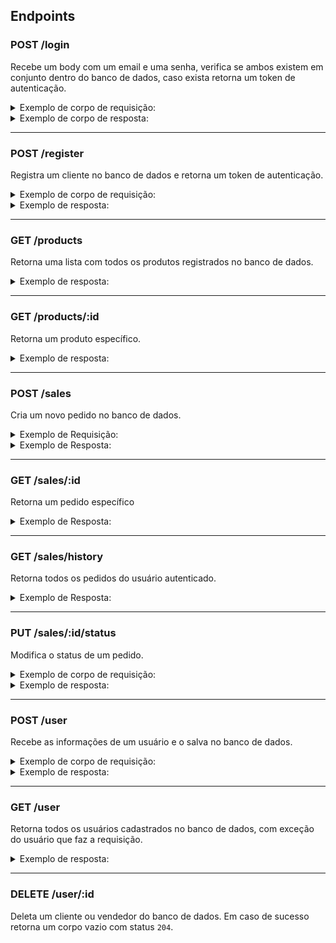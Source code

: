 ## Endpoints

### POST /login

Recebe um body com um email e uma senha, verifica se ambos existem em conjunto dentro do banco de dados, caso exista retorna um token de autenticação.

<details>
  <summary>Exemplo de corpo de requisição:</summary>
  
```json
{
  "email": "lewishamilton@gmail.com",
  "password": "123456"
}
```
  
</details>

<details>
  <summary>Exemplo de corpo de resposta:</summary>
  
#### Retorna um status `200`

```json
{
  "token": "eyJhbGciOiJIUzI1NiIsInR5cCI6IkpXVCJ9.eyJwYXlsb2FkIjp7ImlkIjo1LCJkaXNwbGF5TmFtZSI6InVzdWFyaW8gZGUgdGVzdGUiLCJlbWFpbCI6InRlc3RlQGVtYWlsLmNvbSIsImltYWdlIjoibnVsbCJ9LCJpYXQiOjE2MjAyNDQxODcsImV4cCI6MTYyMDY3NjE4N30.Roc4byj6mYakYqd9LTCozU1hd9k_Vw5IWKGL4hcCVG8"
}
```

#### Caso não exista retorna um erro com status `404`

```json
{
  "message": "User not found"
}
```

</details>

<hr/>

### POST /register

Registra um cliente no banco de dados e retorna um token de autenticação.

<details>
  <summary>Exemplo de corpo de requisição:</summary>
  
```json
{
  "name": "Brett Wiltshire",
  "email": "brett@email.com",
  "password": "123456"
}
```
  
</details>

<details>
  <summary>Exemplo de resposta:</summary>

#### Retorna um status `201`

```json
{
  "token": "eyJhbGciOiJIUzI1NiIsInR5cCI6IkpXVCJ9.eyJwYXlsb2FkIjp7ImlkIjo1LCJkaXNwbGF5TmFtZSI6InVzdWFyaW8gZGUgdGVzdGUiLCJlbWFpbCI6InRlc3RlQGVtYWlsLmNvbSIsImltYWdlIjoibnVsbCJ9LCJpYXQiOjE2MjAyNDQxODcsImV4cCI6MTYyMDY3NjE4N30.Roc4byj6mYakYqd9LTCozU1hd9k_Vw5IWKGL4hcCVG8"
}
```

#### Caso alguma informação esteja com formato inválido retorna um status `422`

```json
{
  "message": "Error message"
}
```

#### Caso o usuário já exista retorna um status `409`

```json
{
  "message": "User already exists"
}
```

</details>

<hr/>

### GET /products

Retorna uma lista com todos os produtos registrados no banco de dados.

<details>
  <summary>Exemplo de resposta:</summary>
  
```json
[
  {
    "id": 1,
    "name": "Skol Lata 250ml",
    "price": 2.20,
    "urlImage": "http://localhost:3001/images/skol_lata_350ml.jpg"
  },
  /* ... */
]
```
  
</details>

<hr/>

### GET /products/:id

Retorna um produto específico.

<details>
  <summary>Exemplo de resposta:</summary>
  
```json
{
  "id": 1,
  "name": "Skol Lata 250ml",
  "price": 2.20,
  "urlImage": "http://localhost:3001/images/skol_lata_350ml.jpg"
},
```
  
#### Caso não exista retorna um erro com status `404`

```json
{
  "message": "Product not found"
}
```

</details>

<hr/>

### POST /sales

Cria um novo pedido no banco de dados.

<details>
  <summary>Exemplo de Requisição:</summary>
  
```json
{
  "sellerId": 2,
  "totalPrice": 9.70,
  "deliveryAddress": "Av. Marechal Rondon",
  "deliveryNumber": "149",
  "products": [
    {
      "id": 1,
      "quantity": 3
    },
    {
      "id": 2,
      "quantity": 2
    },
    {
      "id": 3,
      "quantity": 1
    }
  ]
}
```

</details>

<details>
  <summary>Exemplo de Resposta:</summary>
  
```json
{
  "id": 1,
  "userId": 3,
  "sellerId": 1,
  "totalPrice": 20,
  "deliveryAddress": "Av. Municipal",
  "deliveryNumber": "2495",
  "saleDate": "2022-11-30T21:36:47.000Z",
  "status": "PENDENTE",
  "products": [
    {
      "id": 1,
      "name": "Skol Lata 250ml",
      "price": 2.2,
      "urlImage": "http://localhost:3001/images/skol_lata_350ml.jpg",
      "quantity": 2
    },
    {
      "id": 3,
      "name": "Antarctica Pilsen 300ml",
      "price": 2.49,
      "urlImage": "http://localhost:3001/images/antarctica_pilsen_300ml.jpg",
      "quantity": 1
    }
  ]
}
```

#### Caso alguma informação esteja com formato inválido retorna um status `422`

```json
{
  "message": "Error message"
}
```

</details>

<hr/>

### GET /sales/:id

Retorna um pedido específico

<details>
  <summary>Exemplo de Resposta:</summary>
  
```json
{
  "id": 1,
  "userId": 3,
  "sellerId": 1,
  "totalPrice": 20,
  "deliveryAddress": "Av. Municipal",
  "deliveryNumber": "2495",
  "saleDate": "2022-11-30T21:36:47.000Z",
  "status": "PENDENTE",
  "products": [
    {
      "id": 1,
      "name": "Skol Lata 250ml",
      "price": 2.2,
      "urlImage": "http://localhost:3001/images/skol_lata_350ml.jpg",
      "quantity": 2
    },
    {
      "id": 3,
      "name": "Antarctica Pilsen 300ml",
      "price": 2.49,
      "urlImage": "http://localhost:3001/images/antarctica_pilsen_300ml.jpg",
      "quantity": 1
    }
  ]
}
```

#### Caso não exista retorna um status `404`

```json
{
  "message": "Sale not found"
}
```

</details>

<hr/>

### GET /sales/history

Retorna todos os pedidos do usuário autenticado.

<details>
  <summary>Exemplo de Resposta:</summary>
  
```json
[
  {
    "id": 1,
    "userId": 3,
    "sellerId": 2,
    "totalPrice": 10,
    "deliveryAddress": "Av. Marechal Rondon",
    "deliveryNumber": "149",
    "saleDate": "2022-12-01T18:26:00.000Z",
    "status": "PENDENTE"
  },
  /* ... */
]
```

</details>

<hr/>

### PUT /sales/:id/status

Modifica o status de um pedido.

<details>
<summary>Exemplo de corpo de requisição:</summary>

```ts
{
  "status": "PENDENTE" | "PREPARANDO" | "EM TRÂNSITO" | "ENTREGUE"
}
```

</details>

<details>
  <summary>Exemplo de resposta:</summary>
  
```json
{
  "id": 1,
  "userId": 3,
  "sellerId": 1,
  "totalPrice": 20,
  "deliveryAddress": "Av. Municipal",
  "deliveryNumber": "2495",
  "saleDate": "2022-11-30T21:36:47.000Z",
  "status": "PENDENTE",
  "products": [
    {
      "id": 1,
      "name": "Skol Lata 250ml",
      "price": 2.2,
      "urlImage": "http://localhost:3001/images/skol_lata_350ml.jpg",
      "quantity": 2
    },
    {
      "id": 3,
      "name": "Antarctica Pilsen 300ml",
      "price": 2.49,
      "urlImage": "http://localhost:3001/images/antarctica_pilsen_300ml.jpg",
      "quantity": 1
    }
  ]
}
```
  
</details>

<hr>

### POST /user

Recebe as informações de um usuário e o salva no banco de dados.

<details>
  <summary>Exemplo de corpo de requisição:</summary>
  
```ts
{
  "name": "Brett Wiltshire",
  "email": "brett@email.com",
  "password": "123456",
  "role": "customer" | "seller" | "administrator"
}
```
  
</details>

<details>
  <summary>Exemplo de resposta:</summary>
  
```json
{
  "id": 4,
  "name": "Brett Wiltshire",
  "email": "brett@email.com",
  "role": "seller"
}
```

#### Caso o usuário já exista retorna um status `409`

```json
{
  "message": "User already exists"
}
```

</details>

<hr/>

### GET /user

Retorna todos os usuários cadastrados no banco de dados, com exceção do usuário que faz a requisição.

<details>
  <summary>Exemplo de resposta:</summary>
  
```json
[
  {
    "id": 4,
    "name": "Brett Wiltshire",
    "email": "brett@email.com",
    "role": "seller"
  },
  /* ... */
]
```

</details>

<hr>

### DELETE /user/:id

Deleta um cliente ou vendedor do banco de dados. Em caso de sucesso retorna um corpo vazio com status `204`.

